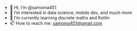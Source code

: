 - 👋 Hi, I’m @samoma451
- 👀 I’m interested in data science, mobile dev, and much more
- 🌱 I’m currently learning discrete maths and Kotlin
- 📫 How to reach me: samoma451@gmail.com

